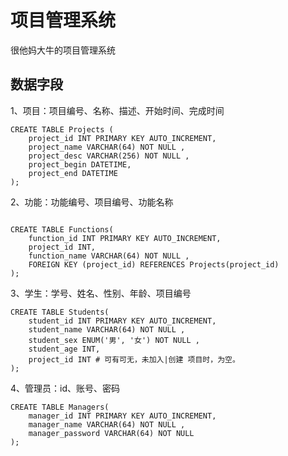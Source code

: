 # 项目管理系统

很他妈大牛的项目管理系统

## 数据字段

1、项目：项目编号、名称、描述、开始时间、完成时间
```mysql
CREATE TABLE Projects (
    project_id INT PRIMARY KEY AUTO_INCREMENT,
    project_name VARCHAR(64) NOT NULL ,
    project_desc VARCHAR(256) NOT NULL ,
    project_begin DATETIME,
    project_end DATETIME
);
```

2、功能：功能编号、项目编号、功能名称

```mysql

CREATE TABLE Functions(
    function_id INT PRIMARY KEY AUTO_INCREMENT,
    project_id INT,
    function_name VARCHAR(64) NOT NULL ,
    FOREIGN KEY (project_id) REFERENCES Projects(project_id)
);
```


3、学生：学号、姓名、性别、年龄、项目编号
```mysql
CREATE TABLE Students(
    student_id INT PRIMARY KEY AUTO_INCREMENT,
    student_name VARCHAR(64) NOT NULL ,
    student_sex ENUM('男', '女') NOT NULL ,
    student_age INT,
    project_id INT # 可有可无，未加入|创建 项目时，为空。
);
```


4、管理员：id、账号、密码
```mysql
CREATE TABLE Managers(
    manager_id INT PRIMARY KEY AUTO_INCREMENT,
    manager_name VARCHAR(64) NOT NULL ,
    manager_password VARCHAR(64) NOT NULL
);
```
